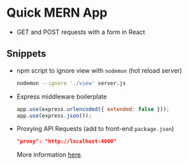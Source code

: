 # Quick MERN App

- GET and POST requests with a form in React

## Snippets

- npm script to ignore view with `nodemon` (hot reload server)
  ```bash
  nodemon --ignore './view' server.js
  ```
- Express middleware boilerplate
  ```javascript
  app.use(express.urlencoded({ extended: false }));
  app.use(express.json());
  ```
- Proxying API Requests (add to front-end `package.json`)
  ```json
  "proxy": "http://localhost:4000"
  ```
  More information [here](https://create-react-app.dev/docs/proxying-api-requests-in-development/).
